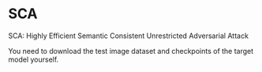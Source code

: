 # SCA
SCA: Highly Efficient Semantic Consistent Unrestricted Adversarial Attack

You need to download the test image dataset and checkpoints of the target model yourself.
